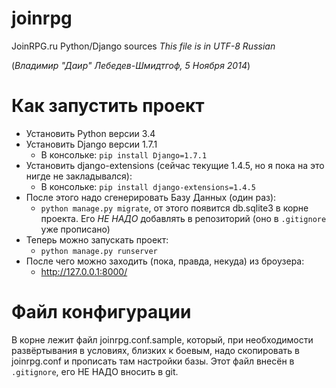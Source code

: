 joinrpg
=======

JoinRPG.ru Python/Django sources
*_This file is in UTF-8 Russian_*

(_Владимир "Даир" Лебедев-Шмидтгоф, 5 Ноября 2014_)

# Как запустить проект

* Установить Python версии 3.4
* Установить Django версии 1.7.1
  * В консольке: `pip install Django=1.7.1`
* Установить django-extensions (сейчас текущие 1.4.5, но я пока на это нигде не закладывался):
  * В консольке: `pip install django-extensions=1.4.5`
* После этого надо сгенерировать Базу Данных (один раз):
  * `python manage.py migrate`, от этого появится db.sqlite3 в корне проекта. Его *НЕ НАДО* добавлять в репозиторий (оно в `.gitignore` уже прописано)
* Теперь можно запускать проект:
  * `python manage.py runserver`
* После чего можно заходить (пока, правда, некуда) из броузера:
  * http://127.0.0.1:8000/

# Файл конфигурации

В корне лежит файл joinrpg.conf.sample, который, при необходимости развёртывания в условиях, близких к боевым, надо скопировать в joinrpg.conf и прописать там настройки базы. Этот файл внесён в `.gitignore`, его НЕ НАДО вносить в git.
